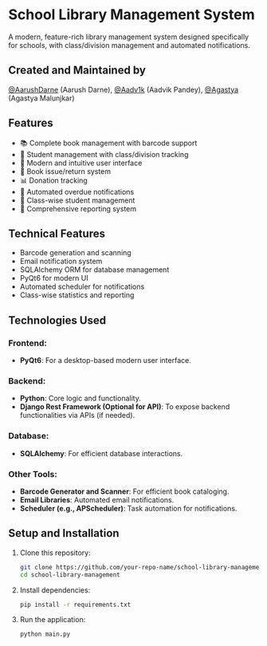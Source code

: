 # School Library Management System

A modern, feature-rich library management system designed specifically for schools, with class/division management and automated notifications.

## Created and Maintained by
[@AarushDarne](https://github.com/AarushDarne) (Aarush Darne),
[@Aadv1k](https://github.com/Aadv1k) (Aadvik Pandey),
[@Agastya](https://github.com/agm024) (Agastya Malunjkar)

## Features

- 📚 Complete book management with barcode support
- 👥 Student management with class/division tracking
- 📱 Modern and intuitive user interface
- 🔄 Book issue/return system
- 📊 Donation tracking
- 📧 Automated overdue notifications
- 🏫 Class-wise student management
- 📝 Comprehensive reporting system

## Technical Features

- Barcode generation and scanning
- Email notification system
- SQLAlchemy ORM for database management
- PyQt6 for modern UI
- Automated scheduler for notifications
- Class-wise statistics and reporting


## **Technologies Used**  
### **Frontend:**  
- **PyQt6**: For a desktop-based modern user interface.  

### **Backend:**  
- **Python**: Core logic and functionality.  
- **Django Rest Framework (Optional for API)**: To expose backend functionalities via APIs (if needed).  

### **Database:**  
- **SQLAlchemy**: For efficient database interactions.  

### **Other Tools:**  
- **Barcode Generator and Scanner**: For efficient book cataloging.  
- **Email Libraries**: Automated email notifications.  
- **Scheduler (e.g., APScheduler)**: Task automation for notifications.  

## **Setup and Installation**  
1. Clone this repository:  
   ```bash
   git clone https://github.com/your-repo-name/school-library-management.git
   cd school-library-management
2. Install dependencies:
   ```bash
   pip install -r requirements.txt
3. Run the application:
   ```bash
   python main.py

